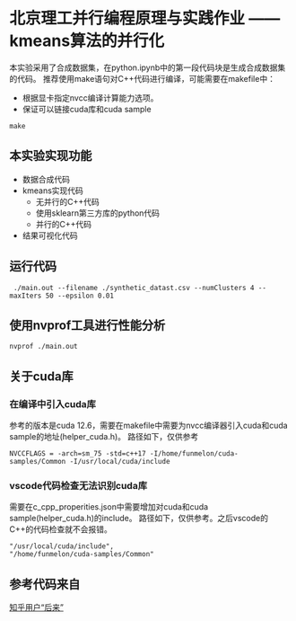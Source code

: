 # 北京理工并行编程原理与实践作业 —— kmeans算法的并行化
本实验采用了合成数据集，在python.ipynb中的第一段代码块是生成合成数据集的代码。 
推荐使用make语句对C++代码进行编译，可能需要在makefile中：
- 根据显卡指定nvcc编译计算能力选项。
- 保证可以链接cuda库和cuda sample
```shell
make
```
## 本实验实现功能
- 数据合成代码
- kmeans实现代码
  - 无并行的C++代码
  - 使用sklearn第三方库的python代码
  - 并行的C++代码
- 结果可视化代码
## 运行代码
```shell
 ./main.out --filename ./synthetic_datast.csv --numClusters 4 --maxIters 50 --epsilon 0.01 
```
## 使用nvprof工具进行性能分析
```shell
nvprof ./main.out
```
## 关于cuda库
### 在编译中引入cuda库
参考的版本是cuda 12.6，需要在makefile中需要为nvcc编译器引入cuda和cuda sample的地址(helper_cuda.h)。
路径如下，仅供参考
```shell
NVCCFLAGS = -arch=sm_75 -std=c++17 -I/home/funmelon/cuda-samples/Common -I/usr/local/cuda/include
```
### vscode代码检查无法识别cuda库
需要在c_cpp_properities.json中需要增加对cuda和cuda sample(helper_cuda.h)的include。
路径如下，仅供参考。之后vscode的C++的代码检查就不会报错。
```
"/usr/local/cuda/include",
"/home/funmelon/cuda-samples/Common"
```
## 参考代码来自
[知乎用户“后来”](https://www.zhihu.com/people/cai-wan-xian-14)